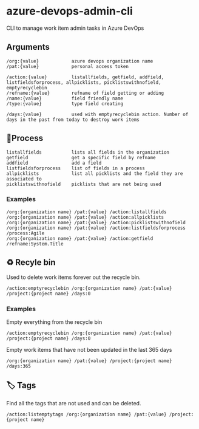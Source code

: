 # azure-devops-admin-cli
CLI to manage work item admin tasks in Azure DevOps

## Arguments

```
/org:{value}            azure devops organization name
/pat:{value}            personal access token
            
/action:{value}         listallfields, getfield, addfield, listfieldsforprocess, allpicklists, picklistswithnofield, emptyrecyclebin
/refname:{value}        refname of field getting or adding
/name:{value}           field friendly name
/type:{value}           type field creating  

/days:{value}           used with emptyrecyclebin action. Number of days in the past from today to destroy work items
```

## 📃Process

```
listallfields           lists all fields in the organization
getfield                get a specific field by refname
addfield                add a field
listfieldsforprocess    list of fields in a process
allpicklists            list all picklists and the field they are associated to
picklistswithnofield    picklists that are not being used
```

### Examples

```
/org:{organization name} /pat:{value} /action:listallfields
/org:{organization name} /pat:{value} /action:allpicklists
/org:{organization name} /pat:{value} /action:picklistswithnofield
/org:{organization name} /pat:{value} /action:listfieldsforprocess /process:Agile
/org:{organization name} /pat:{value} /action:getfield /refname:System.Title
```

## ♻️ Recyle bin

Used to delete work items forever out the recycle bin.

```
/action:emptyrecyclebin /org:{organization name} /pat:{value} /project:{project name} /days:0
```

### Examples

Empty everything from the recycle bin
```
/action:emptyrecyclebin /org:{organization name} /pat:{value} /project:{project name} /days:0
```

Empty work items that have not been updated in the last 365 days
```
/org:{organization name} /pat:{value} /project:{project name} /days:365
```

## 🏷️ Tags 

Find all the tags that are not used and can be deleted.

```
/action:listemptytags /org:{organization name} /pat:{value} /project:{project name}
```
